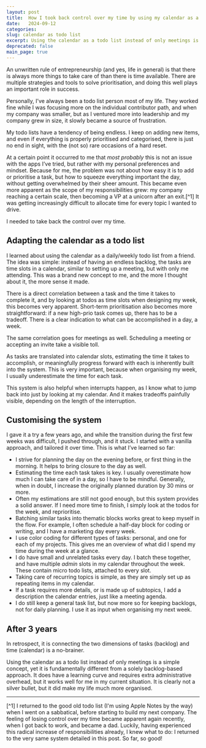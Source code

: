 ```yaml
---
layout: post
title:  How I took back control over my time by using my calendar as a todo list
date:   2024-09-12
categories: 
slug: calendar as todo list
excerpt: Using the calendar as a todo list instead of only meetings is a simple concept, yet it is fundamentally different from a solely backlog-based approach.
deprecated: false
main_page: true
---
```

An unwritten rule of entrepreneurship (and yes, life in general) is that there is always more things to take care of than there is time available. There are multiple strategies and tools to solve prioritisation, and doing this well plays an important role in success.

Personally, I’ve always been a todo list person most of my life. They worked fine while I was focusing more on the individual contributor path, and when my company was smaller, but as I ventured more into leadership and my company grew in size, it slowly became a source of frustration. 

My todo lists have a tendency of being endless. I keep on adding new items, and even if everything is properly prioritised and categorised, there is just no end in sight, with the (not so) rare occasions of a hard reset. 

At a certain point it occurred to me that *most probably* this is not an issue with the apps I’ve tried, but rather with my personal preferences and mindset. Because for me, the problem was not about how easy it is to add or prioritise a task, but how to squeeze everything important the day, without getting overwhelmed by their sheer amount. This became even more apparent as the scope of my responsibilities grew: my company reaching a certain scale, then becoming a VP at a unicorn after an exit.[^1] It was getting increasingly difficult to allocate time for every topic I wanted to drive. 

I needed to take back the control over my time.

## Adapting the calendar as a todo list
I learned about using the calendar as a daily/weekly todo list from a friend. The idea was simple: instead of having an endless backlog, the tasks are time slots in a calendar, similar to setting up a meeting, but with only me attending. This was a brand new concept to me, and the more I thought about it, the more sense it made. 

There is a direct correlation between a task and the time it takes to complete it, and by looking at todos as time slots when designing my week, this becomes very apparent. Short-term prioritisation also becomes more straightforward: if a new high-prio task comes up, there has to be a tradeoff. There is a clear indication to what can be accomplished in a day, a week. 

The same correlation goes for meetings as well. Scheduling a meeting or accepting an invite take a visible toll.

As tasks are translated into calendar slots, estimating the time it takes to accomplish, or meaningfully progress forward with each is inherently built into the system. This is very important, because when organising my week, I usually underestimate the time for each task.

This system is also helpful when interrupts happen, as I know what to jump back into just by looking at my calendar. And it makes tradeoffs painfully visible, depending on the length of the interruption.

## Customising the system
I gave it a try a few years ago, and while the transition during the first few weeks was difficult, I pushed through, and it stuck. I started with a vanilla approach, and tailored it over time. This is what I’ve learned so far:

- I strive for planning the day on the evening before, or first thing in the morning. It helps to bring closure to the day as well.
- Estimating the time each task takes is key. I usually overestimate how much I can take care of in a day, so I have to be mindful. Generally, when in doubt, I increase the originally planned duration by 30 mins or more.
- Often my estimations are still not good enough, but this system provides a solid answer. If I need more time to finish, I simply look at the todos for the week, and reprioritise.
- Batching similar tasks into thematic blocks works great to keep myself in the flow. For example, I often schedule a half-day block for coding or writing, and I have a marketing day every week.
- I use color coding for different types of tasks: personal, and one for each of my projects. This gives me an overview of what did I spend my time during the week at a glance.
- I do have small and unrelated tasks every day. I batch these together, and have multiple *admin* slots in my calendar throughout the week. These contain micro todo lists, attached to every slot.
- Taking care of recurring topics is simple, as they are simply set up as repeating items in my calendar.
- If a task requires more details, or is made up of subtopics, I add a description the calendar entries, just like a meeting agenda.
- I do still keep a general task list, but now more so for keeping backlogs, not for daily planning. I use it as input when organising my next week.

## After 3 years
In retrospect, it is connecting the two dimensions of tasks (backlog) and time (calendar) is a no-brainer.

Using the calendar as a todo list instead of only meetings is a simple concept, yet it is fundamentally different from a solely backlog-based approach. It does have a learning curve and requires extra administrative overhead, but it works well for me in my current situation. It is clearly not a silver bullet, but it did make my life much more organised.

---
[^1] I returned to the good old todo list (I'm using Apple Notes by the way) when I went on a sabbatical, before starting to build my next company. The feeling of losing control over my time became apparent again recently, when I got back to work, and became a dad. Luckily, having experienced this radical increase of responsibilities already, I knew what to do: I returned to the very same system detailed in this post. So far, so good!
